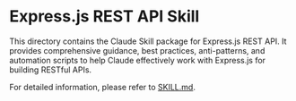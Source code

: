 # Express.js REST API Skill

This directory contains the Claude Skill package for Express.js REST API. It provides comprehensive guidance, best practices, anti-patterns, and automation scripts to help Claude effectively work with Express.js for building RESTful APIs.

For detailed information, please refer to [SKILL.md](SKILL.md).

